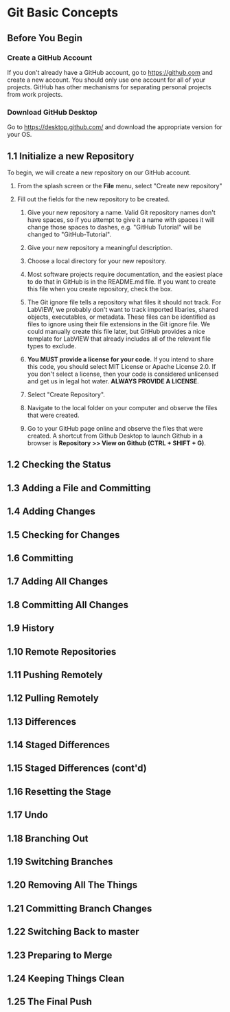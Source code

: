# Git Basic Concepts
## Before You Begin
### Create a GitHub Account
If you don't already have a GitHub account, go to https://github.com and create a new account. You should only use one account for all of your projects. GitHub has other mechanisms for separating personal projects from work projects.
### Download GitHub Desktop
Go to https://desktop.github.com/ and download the appropriate version for your OS.
## 1.1 Initialize a new Repository
To begin, we will create a new repository on our GitHub account.
1. From the splash screen or the **File** menu, select "Create new repository"

2. Fill out the fields for the new repository to be created.
	
	1. Give your new repository a name. Valid Git repository names don't have spaces, so if you attempt to give it a name with spaces it will change those spaces to dashes, e.g. "GitHub Tutorial" will be changed to "GitHub-Tutorial".
	
	2. Give your new repository a meaningful description.
	
	3. Choose a local directory for your new repository.
	
	4. Most software projects require documentation, and the easiest place to do that in GitHub is in the README.md file. If you want to create this file when you create repository, check the box.
	
	5. The Git ignore file tells a repository what files it should not track. For LabVIEW, we probably don't want to track imported libaries, shared objects, executables, or metadata. These files can be identified as files to ignore using their file extensions in the Git ignore file. We could manually create this file later, but GitHub provides a nice template for LabVIEW that already includes all of the relevant file types to exclude.
	
	6. **You MUST provide a license for your code.** If you intend to share this code, you should select MIT License or Apache License 2.0. If you don't select a license, then your code is considered unlicensed and get us in legal hot water. **ALWAYS PROVIDE A LICENSE**.
	
	7. Select "Create Repository".
	
	8. Navigate to the local folder on your computer and observe the files that were created.
	
	9. Go to your GitHub page online and observe the files that were created. A shortcut from Github Desktop to launch Github in a browser is **Repository >> View on Github (CTRL + SHIFT + G)**.

## 1.2 Checking the Status
## 1.3 Adding a File and Committing
## 1.4 Adding Changes
## 1.5 Checking for Changes
## 1.6 Committing
## 1.7 Adding All Changes
## 1.8 Committing All Changes
## 1.9 History
## 1.10 Remote Repositories
## 1.11 Pushing Remotely
## 1.12 Pulling Remotely
## 1.13 Differences
## 1.14 Staged Differences
## 1.15 Staged Differences (cont'd)
## 1.16 Resetting the Stage
## 1.17 Undo
## 1.18 Branching Out
## 1.19 Switching Branches
## 1.20 Removing All The Things
## 1.21 Committing Branch Changes
## 1.22 Switching Back to master
## 1.23 Preparing to Merge
## 1.24 Keeping Things Clean
## 1.25 The Final Push
